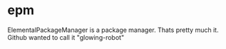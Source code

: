 epm
===

ElementalPackageManager is a package manager. Thats pretty much it. Github wanted to call it "glowing-robot"
